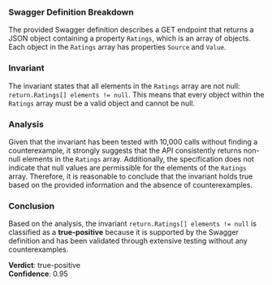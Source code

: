 ### Swagger Definition Breakdown
The provided Swagger definition describes a GET endpoint that returns a JSON object containing a property `Ratings`, which is an array of objects. Each object in the `Ratings` array has properties `Source` and `Value`. 

### Invariant
The invariant states that all elements in the `Ratings` array are not null: `return.Ratings[] elements != null`. This means that every object within the `Ratings` array must be a valid object and cannot be null. 

### Analysis
Given that the invariant has been tested with 10,000 calls without finding a counterexample, it strongly suggests that the API consistently returns non-null elements in the `Ratings` array. Additionally, the specification does not indicate that null values are permissible for the elements of the `Ratings` array. Therefore, it is reasonable to conclude that the invariant holds true based on the provided information and the absence of counterexamples. 

### Conclusion
Based on the analysis, the invariant `return.Ratings[] elements != null` is classified as a **true-positive** because it is supported by the Swagger definition and has been validated through extensive testing without any counterexamples. 

**Verdict**: true-positive  
**Confidence**: 0.95
